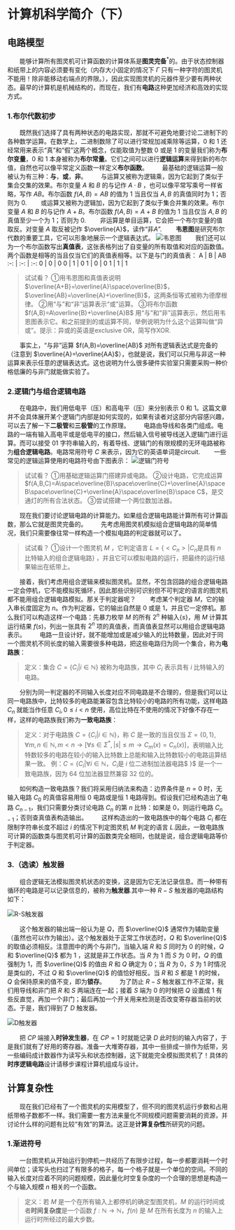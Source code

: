 # 计算机科学简介（下）

## 电路模型

&emsp;&emsp;能够计算所有图灵机可计算函数的计算体系是**图灵完备**$^*$的。由于状态控制器和纸带上的内容必须要有变化（内存大小固定的情况下 $\Gamma$ 只有一种字符的图灵机不能用！除非能移动右端点的界限。），因此实现图灵机的元器件至少要有两种状态。最早的计算机是机械结构的，而现在，我们有**电路**这种更加经济和高效的实现方式。

### 1.布尔代数初步

&emsp;&emsp;既然我们选择了具有两种状态的电路实现，那就不可避免地要讨论二进制下的各种数学运算。在数学上，二进制数除了可以进行常规加减乘除等运算，$0$ 和 $1$ 还经常用来表示“真”和“假”这两个概念，仅能取值为整数 $0$ 或是 $1$ 的变量我们称为**布尔变量**，$0$ 和 $1$ 本身被称为**布尔常量**。它们之间可以进行**逻辑运算**来得到新的布尔值，自然也可以像平常定义函数一样定义**布尔函数**。
&emsp;&emsp;最基础的逻辑运算一般被认为有三种：**与**，**或**，**非**。
&emsp;&emsp;与运算又被称为逻辑乘，因为它起到了类似于集合交集的效果。布尔变量 $A$ 和 $B$ 的与记作 $A\cdot B$ ，也可以像平常写乘号一样省略，写作 $AB$。布尔函数 $f(A,B)=AB$ 的值为 $1$ 当且仅当 $A,B$ 的真值同时为 $1$；否则为 $0$.
&emsp;&emsp;或运算又被称为逻辑加，因为它起到了类似于集合并集的效果。布尔变量 $A$ 和 $B$ 的与记作 $A + B$。布尔函数 $f(A,B)=A+B$ 的值为 $1$ 当且仅当 $A,B$ 的真值至少一个为 $1$；否则为 $0$.
&emsp;&emsp;非运算是单目运算，它会把一个布尔变量的值取反。对变量 $A$ 取反被记作 $\overline{A}$，读作“非$A$”.
&emsp;&emsp;**韦恩图**是研究布尔代数的重要工具，它可以形象地展示一个逻辑表达式。
![韦恩图](./pictures/韦恩图.jpg)
&emsp;&emsp;我们还可以为一个布尔函数写出**真值表**，这张表格列出了自变量的所有取值和对应的函数值。两个函数是相等的当且仅当它们的真值表相等。以下是与门的真值表：
A     | B | AB 
:-: | :-: | :-:
 0  |  0  |  0
 0  |  1  |  0
 1  |  0  |  0
 1  |  1  |  1

>试试看？
>①用韦恩图和真值表说明 $\overline{A+B}=\overline{A}\space\overline{B}$，$\overline{AB}=\overline{A}+\overline{B}$，这两条恒等式被称为德摩根律。
>②用“与”和“非”运算表示“或”运算。
>③将布尔函数 $f(A,B)=A\overline{B}+\overline{A}B$ 用“与”和“非”运算表示，然后用韦恩图表示它。和之前提到的或运算不同，举例说明为什么这个运算叫做“异或”。提示：异或的英语是exclusive OR，简写作XOR.

&emsp;&emsp;事实上，“与非”运算 $f(A,B)=\overline{AB}$ 对所有逻辑表达式是完备的（注意到 $\overline{A}=\overline{AA}$），也就是说，我们可以只用与非这一种运算来表示任意的逻辑表达式。这也说明为什么很多硬件实验室只需要采购一种价格低廉的与非门就能做实验了。


### 2.逻辑门与组合逻辑电路
&emsp;&emsp;在电路中，我们用低电平（压）和高电平（压）来分别表示 $0$ 和 $1$。这篇文章并不会具体展开某个逻辑门内部是如何实现的，如果有读者对这部分内容感兴趣，可以去了解一下**二极管**和**三极管**的工作原理。
&emsp;&emsp;电路由导线和各类门组成。电路的一端有输入高电平或是低电平的接口，然后输入信号被导线送入逻辑门进行运算。而可以接受 $01$ 字符串输入的，有着导线、逻辑门的有限规模的无环电路被称为**组合逻辑电路**。电路常用符号 $C$ 来表示，因为它的英语单词是circuit.
&emsp;&emsp;一些常见的逻辑运算使用的电路符号由下图表示：
![逻辑门符号](./pictures/逻辑门符号.jpg)

>试试看？
>①用基础逻辑运算门搭建异或电路。
>②设计电路，它完成运算 $f(A,B,C)=A\space\overline{B}\space\overline{C}+\overline{A}\space B\space\overline{C}+\overline{A}\space\overline{B}\space C$，是交通灯的所有合法状态。
>③尝试搭建一个两位数加法器。

&emsp;&emsp;现在我们要讨论逻辑电路的计算能力。如果组合逻辑电路能计算所有可计算函数，那么它就是图灵完备的。
&emsp;&emsp;先考虑用图灵机模拟组合逻辑电路的简单情况，我们只需要像往常一样构造一个模拟电路的判定器就可以了。

>试试看？
>①设计一个图灵机 $M$ ，它判定语言 $L=\{<C_n>|C_n$是具有 $n$ 比特输入的组合逻辑电路$\}$ ，并且它可以模拟电路的运行，把最终的运行结果输出在纸带上。

&emsp;&emsp;接着，我们考虑用组合逻辑来模拟图灵机。显然，不包含回路的组合逻辑电路一定会停机，它不能模拟死循环，因此那些识别可识别但不可判定的语言的图灵机都不能用组合逻辑电路模拟。那关于判定器呢？
&emsp;&emsp;考虑某个判定器 $M$，它的输入串长度固定为 $n$。作为判定器，它的输出自然是 $0$ 或是 $1$，并且它一定停机。那么我们可以构造这样一个电路：先暴力枚举 $M$ 的所有 $2^n$ 种输入$\{s\}$，用 $M$ 计算其运行结果 $f(s)$，列出一张具有 $2^n$ 项的真值表，而真值表显然可以用组合逻辑电路表示。
&emsp;&emsp;电路一旦设计好，就不能增加或是减少输入的比特数量，因此对于同一个图灵机不同长度的输入需要很多种电路，把这些电路归为同一个集合，称为**电路族**：

>定义：集合 $C=\{C_i|i\in\mathbb{N}$$\}$ 被称为电路族，其中 $C_i$ 表示具有 $i$ 比特输入的电路。

&emsp;&emsp;分别为同一判定器的不同输入长度对应不同电路是不合理的，但是我们可以让同一电路族中，比特较多的电路能兼容包含比特较小的电路的所有功能，这样电路 $C_n$ 就能当作任意 $C_i,0\leq i<n$ 使用，高位比特在不使用的情况下好像不存在一样，这样的电路族我们称为**一致电路族**：

>定义：对于电路族 $C=\{C_i|i\in\mathbb{N}$$\}$，称 $C$ 是一致的当且仅当 $\Sigma =\{0,1\},\forall m,n\in\mathbb{N},m<n \rightarrow [ \forall s\in \Sigma^*,|s|\leq m \rightarrow C_m(x)=C_n(x) ]$，表明输入比特数较多的电路在较小的输入比特数上总能和输入比特数较小的电路运算结果一致。
>例：$C=\{C_i|\forall i \in \mathbb{N}$，$C_i$是 $i$ 位二进制加法器电路$ \}$ 是一个一致电路族，因为 $64$ 位加法器显然兼容 $32$ 位的。

&emsp;&emsp;如何构造一致电路族？我们将采用归纳法来构造：边界条件是 $n=0$ 时，无输入电路 $C_0$ 的真值容易用恒 $0$ 电路或是恒 $1$ 电路得到。假设我们已经构造出了电路 $C_{n-1}$，我们只需要分类讨论电路 $C_n$ 的第 $n$ 比特：如果是 $0$，则运行电路 $C_{n-1}$；否则查真值表构造输出。
&emsp;&emsp;这样构造出的一致电路族中的每个电路 $C_i$ 都在限制字符串长度不超过 $i$ 的情况下判定图灵机 $M$ 判定的语言 $L$.因此，一致电路族可计算的函数类与图灵机可计算的函数类完全相同，也就是说，组合逻辑电路等价于判定器。


### 3.（选读）触发器

&emsp;&emsp;组合逻辑无法模拟图灵机状态的变换，这是因为它无法记录信息。而一种带有循环的电路是可以记录信息的，被称为**触发器**.其中一种 $R-S$ 触发器的电路结构如下：

![R-S触发器](./pictures/R-S触发器.jpg)

&emsp;&emsp;这个触发器的输出端一般认为是 $Q$，而 $\overline{Q}$ 通常作为辅助变量（虽然也可以作为输出）。这个触发器处于正常工作状态时，$Q$ 和 $\overline{Q}$ 的取值必须相反。注意图中的两个与非门，当输入端 $R$ 和 $S$ 同时为 $0$ 的时候，$Q$ 和 $\overline{Q}$ 都为 $1$ ，这就是非工作状态。当 $R$ 为 $1$ 而 $S$ 为 $0$ 时，$Q$ 的值强制为 $1$，而 $\overline{Q}$ 的值由 $R$ 和 $Q$ 确定为 $0$；当 $R$ 为 $0$，$S$ 为 $1$ 时情况是类似的，不过 $Q$ 和 $\overline{Q}$ 的值恰好相反。当 $R$ 和 $S$ 都是 $1$ 的时候，$Q$ 会保持原来的值不变，即为**锁存**。
&emsp;&emsp;为了防止 $R-S$ 触发器工作不正常，我们用导线和非门把 $R$ 和 $S$ 两端连在一起；接着 $S$ 端为 $0$ 的时候把 $Q$ 设置成 $1$ 有些反直觉，再加一个非门；最后再加一个开关用来检测是否改变寄存器当前的状态。于是，我们得到了 $D$ 触发器。

![D触发器](./pictures/D触发器.jpg)

&emsp;&emsp;把 $CP$ 端接入**时钟发生器**，在 $CP=1$ 时就能记录 $D$ 此时刻的输入内容了，于是我们就有了好用的寄存器。准备一大堆寄存器，其中一些排成一排作为纸带，另一些编码成计数器作为读写头和状态控制器，这下就能完全模拟图灵机了！具体的**时序逻辑电路**设计请移步课程计算机组成与设计。

## 计算复杂性

&emsp;&emsp;现在我们已经有了一个图灵机的实用模型了，但不同的图灵机运行步数和占用纸带格子数都不一样。我们需要一套方法来量化不同规模问题需要消耗的资源，并讨论什么样的问题有比较“有效”的算法。这正是**计算复杂性**所研究的问题。

### 1.渐进符号

&emsp;&emsp;一台图灵机从开始运行到停机一共经历了有限步过程，每一步都要消耗一个时间单位；读写头也扫过了有限多的格子，每一个格子就是一个单位的空间。不同的输入长度对应着不同的问题规模，因此量化时空复杂度的一个合理的思想是构造一个与输入规模 $n$ 相关的一个函数。

>定义：若 $M$ 是一个在所有输入上都停机的确定型图灵机，$M$ 的运行时间或者**时间复杂度**是一个函数 $f:\mathbb{N}\rightarrow\mathbb{N}$，$f(n)$ 是 $M$ 在所有长度为 $n$ 的输入上运行时所经过的最大步数。